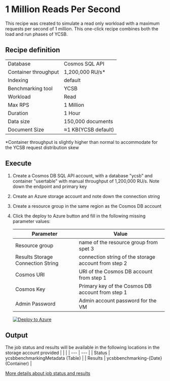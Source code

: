 # 1 Million Reads Per Second
This recipe was created to simulate a read only workload with a maximum requests per second of 1 million. This one-click recipe combines both the load and run phases of YCSB.

## Recipe definition 

|     |     |
| --- | --- |
| Database | Cosmos SQL API |
| Container throughput | 1,200,000 RU/s* |
| Indexing | default |
| Benchmarking tool | YCSB |
| Workload | Read |
| Max RPS | 1 Million |
| Duration | 1 Hour |
| Data size |150,000 documents|
| Document Size | ≈1 KB(YCSB default) |

*Container throughput is slightly higher than normal to accommodate for the YCSB request distribution skew

## Execute
1. Create a Cosmos DB SQL API account, with a database "ycsb" and container "usertable" with manual throughput of 1,200,000 RU/s. Note down the endpoint and primary key 
3. Create an Azure storage account and note down the connection string 
4. Create a resource group in the same region as the Cosmos DB account 
5. Click the deploy to Azure button and fill in the following missing parameter values:

   |  Parameter   |  Value  |
   | --- | --- |
   | Resource group | name of the resource group from spet 3 |
   | Results Storage Connection String | connection string of the storage account from step 2 |
   | Cosmos URI  | URI of the Cosmos DB account from step 1 |
   | Cosmos Key  | Primary key of the Cosmos DB account from step 1 |
   | Admin Password | Admin account password for the VM |
   
   [![Deploy to Azure](https://aka.ms/deploytoazurebutton)](https://portal.azure.com/#create/Microsoft.Template/uri/https%3A%2F%2Fraw.githubusercontent.com%2FAzure%2Fazure-db-benchmarking%2Fmain%2Fcosmos%2Fsql%2Ftools%2Fjava%2Fycsb%2Frecipes%2Fread%2F1-million-rps-read%2Fazuredeploy.json)
   
## Output
The job status and results will be available in the following locations in the storage account provided
|     |     |
| --- | --- |
| Status  | ycsbbenchmarkingMetadata (Table) |
| Results | ycsbbenchmarking-{Date} (Container) |

 [More details about job status and results](../../../#monitoring)



